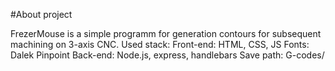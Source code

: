#About project

FrezerMouse is a simple programm for generation contours for subsequent machining on 3-axis CNC. 
Used stack:
Front-end: HTML, CSS, JS
Fonts: Dalek Pinpoint
Back-end: Node.js, express, handlebars
Save path: G-codes/